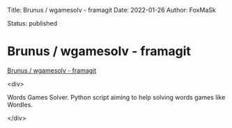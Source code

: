 Title: Brunus / wgamesolv - framagit
Date: 2022-01-26
Author: FoxMaSk 

Status: published





# Brunus / wgamesolv - framagit

[Brunus / wgamesolv - framagit](https://framagit.org/Brunus/wgamesolv)

&lt;div&gt;

Words Games Solver. Python script aiming to help solving words games
like Wordles.

&lt;/div&gt;
